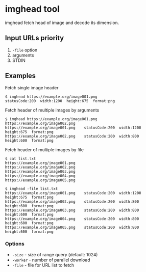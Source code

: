 # imghead tool

imghead fetch head of image and decode its dimension.

## Input URLs priority

1. `-file` option
2. arguments
3. STDIN

## Examples

Fetch single image header

```console
$ imghead https://example.org/image001.png
statusCode:200	width:1200	height:675	format:png
```

Fetch header of multiple images by arguments

```console
$ imghead https://example.org/image001.png https://example.org/image002.png
https://example.org/image001.png	statusCode:200	width:1200	height:675	format:png
https://example.org/image002.png	statusCode:200	width:800	height:600	format:png
```

Fetch header of multiple images by file

```console
$ cat list.txt
https://example.org/image001.png
https://example.org/image002.png
https://example.org/image003.png
https://example.org/image004.png
https://example.org/image005.png

$ imghead -file list.txt
https://example.org/image001.png	statusCode:200	width:1200	height:675	format:png
https://example.org/image002.png	statusCode:200	width:800	height:600	format:png
https://example.org/image003.png	statusCode:200	width:800	height:600	format:png
https://example.org/image004.png	statusCode:200	width:800	height:600	format:png
https://example.org/image005.png	statusCode:200	width:800	height:600	format:png
```

### Options

*   `-size` - size of range query (default: 1024)
*   `-worker` - number of parallel download
*   `-file` - file for URL list to fetch

